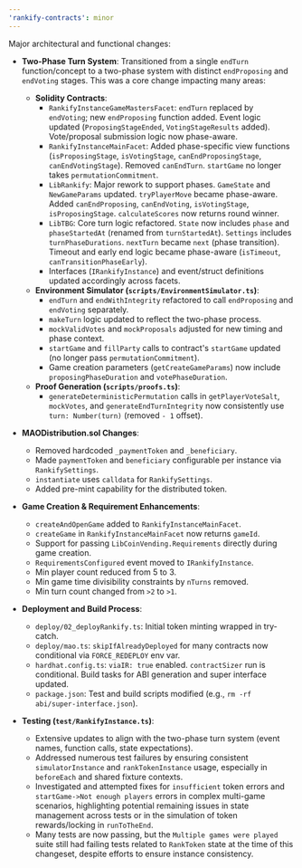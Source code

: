 ```yaml
---
'rankify-contracts': minor
---
```


Major architectural and functional changes:

- **Two-Phase Turn System**: Transitioned from a single `endTurn` function/concept to a two-phase system with distinct `endProposing` and `endVoting` stages. This was a core change impacting many areas:
  - **Solidity Contracts**:
    - `RankifyInstanceGameMastersFacet`: `endTurn` replaced by `endVoting`; new `endProposing` function added. Event logic updated (`ProposingStageEnded`, `VotingStageResults` added). Vote/proposal submission logic now phase-aware.
    - `RankifyInstanceMainFacet`: Added phase-specific view functions (`isProposingStage`, `isVotingStage`, `canEndProposingStage`, `canEndVotingStage`). Removed `canEndTurn`. `startGame` no longer takes `permutationCommitment`.
    - `LibRankify`: Major rework to support phases. `GameState` and `NewGameParams` updated. `tryPlayerMove` became phase-aware. Added `canEndProposing`, `canEndVoting`, `isVotingStage`, `isProposingStage`. `calculateScores` now returns round winner.
    - `LibTBG`: Core turn logic refactored. `State` now includes `phase` and `phaseStartedAt` (renamed from `turnStartedAt`). `Settings` includes `turnPhaseDurations`. `nextTurn` became `next` (phase transition). Timeout and early end logic became phase-aware (`isTimeout`, `canTransitionPhaseEarly`).
    - Interfaces (`IRankifyInstance`) and event/struct definitions updated accordingly across facets.
  - **Environment Simulator (`scripts/EnvironmentSimulator.ts`)**:
    - `endTurn` and `endWithIntegrity` refactored to call `endProposing` and `endVoting` separately.
    - `makeTurn` logic updated to reflect the two-phase process.
    - `mockValidVotes` and `mockProposals` adjusted for new timing and phase context.
    - `startGame` and `fillParty` calls to contract's `startGame` updated (no longer pass `permutationCommitment`).
    - Game creation parameters (`getCreateGameParams`) now include `proposingPhaseDuration` and `votePhaseDuration`.
  - **Proof Generation (`scripts/proofs.ts`)**:
    - `generateDeterministicPermutation` calls in `getPlayerVoteSalt`, `mockVotes`, and `generateEndTurnIntegrity` now consistently use `turn: Number(turn)` (removed `- 1` offset).

- **MAODistribution.sol Changes**:
  - Removed hardcoded `_paymentToken` and `_beneficiary`.
  - Made `paymentToken` and `beneficiary` configurable per instance via `RankifySettings`.
  - `instantiate` uses `calldata` for `RankifySettings`.
  - Added pre-mint capability for the distributed token.

- **Game Creation & Requirement Enhancements**:
  - `createAndOpenGame` added to `RankifyInstanceMainFacet`.
  - `createGame` in `RankifyInstanceMainFacet` now returns `gameId`.
  - Support for passing `LibCoinVending.Requirements` directly during game creation.
  - `RequirementsConfigured` event moved to `IRankifyInstance`.
  - Min player count reduced from 5 to 3.
  - Min game time divisibility constraints by `nTurns` removed.
  - Min turn count changed from `>2` to `>1`.

- **Deployment and Build Process**:
  - `deploy/02_deployRankify.ts`: Initial token minting wrapped in try-catch.
  - `deploy/mao.ts`: `skipIfAlreadyDeployed` for many contracts now conditional via `FORCE_REDEPLOY` env var.
  - `hardhat.config.ts`: `viaIR: true` enabled. `contractSizer` run is conditional. Build tasks for ABI generation and super interface updated.
  - `package.json`: Test and build scripts modified (e.g., `rm -rf abi/super-interface.json`).

- **Testing (`test/RankifyInstance.ts`)**:
  - Extensive updates to align with the two-phase turn system (event names, function calls, state expectations).
  - Addressed numerous test failures by ensuring consistent `simulatorInstance` and `rankTokenInstance` usage, especially in `beforeEach` and shared fixture contexts.
  - Investigated and attempted fixes for `insufficient` token errors and `startGame->Not enough players` errors in complex multi-game scenarios, highlighting potential remaining issues in state management across tests or in the simulation of token rewards/locking in `runToTheEnd`.
  - Many tests are now passing, but the `Multiple games were played` suite still had failing tests related to `RankToken` state at the time of this changeset, despite efforts to ensure instance consistency.
